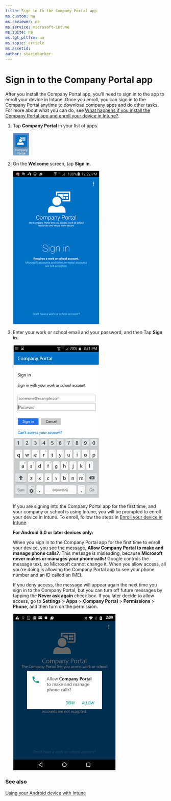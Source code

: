 ```yaml
---
title: Sign in to the Company Portal app
ms.custom: na
ms.reviewer: na
ms.service: microsoft-intune
ms.suite: na
ms.tgt_pltfrm: na
ms.topic: article
ms.assetid:
author: staciebarker
---
```


# Sign in to the Company Portal app

After you install the Company Portal app, you'll need to sign in to the app to enroll your device in Intune. Once you enroll, you can  sign in to the Company Portal anytime to download company apps and do other tasks. For more about what you can do, see [What happens if you install the Company Portal app and enroll your device in Intune?](what-happens-if-you-install-the-company-portal-app-and-enroll-your-device-in-intune-android.md).

1.  Tap **Company Portal** in your list of apps.

    ![android-company-portal-icon](./media/and-enroll-1-cp-find-CP-app.png)

2.  On the **Welcome** screen, tap **Sign in**.

    ![android-company-portal-sign-in](./media/and-enroll-0-welcome-screen.png)

3.  Enter your work or school email and your password, and then Tap **Sign in**.

	![android-company-portal-sign-in](./media/and-enroll-2-cp-sign-in.png)

    If you are signing into the Company Portal app for the first time, and your company or school is using Intune, you will be prompted to enroll your device in Intune. To enroll, follow the steps in [Enroll your device in Intune](enroll-your-device-in-Intune-android.md).

    **For Android 6.0 or later devices only:**

    When you sign in to the Company Portal app for the first time to enroll your device, you see the message, **Allow Company Portal to make and manage phone calls?**. This message is misleading, because **Microsoft never makes or manages your phone calls!** Google controls the message text, so Microsoft cannot change it.  When you allow access, all you're doing is allowing the Company Portal app to see your phone number and an ID called an IMEI.

    If you deny access, the message will appear again the next time you sign in to the Company Portal, but you can turn off future messages by tapping the **Never ask again** check box.  If you later decide to allow access, go to **Settings** &gt; **Apps** &gt; **Company Portal** &gt; **Permissions** &gt; **Phone**, and then turn on the permission.

    ![](./media/andr-allow-phone-access.png)


### See also
[Using your Android device with Intune](using-your-android-device-with-intune.md)